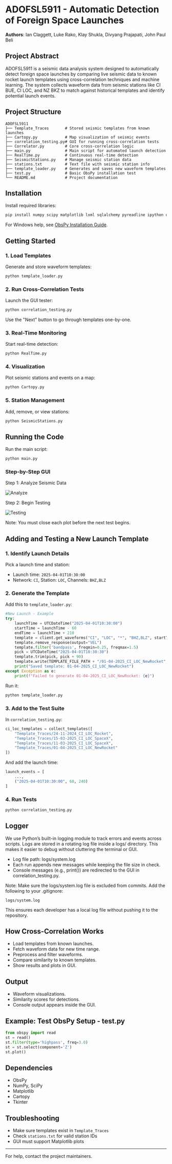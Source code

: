 # ADOFSL5911 - Automatic Detection of Foreign Space Launches

**Authors**: Ian Claggett, Luke Rako, Klay Shukla, Divyang Prajapati, John Paul Beli

## Project Abstract

ADOFSL5911 is a seismic data analysis system designed to automatically detect foreign space launches by comparing live seismic data to known rocket launch templates using cross-correlation techniques and machine learning. The system collects waveform data from seismic stations like CI BUE, CI LOC, and NZ BKZ to match against historical templates and identify potential launch events.

## Project Structure

```
ADOFSL5911
├── Template_Traces       # Stored seismic templates from known launches
├── Cartopy.py            # Map visualization of seismic events
├── correlation_testing.py# GUI for running cross-correlation tests
├── Correlator.py         # Core cross-correlation logic
├── main.py               # Main script for automated launch detection
├── RealTime.py           # Continuous real-time detection
├── SeismicStations.py    # Manage seismic station data
├── stations.txt          # Text file with seismic station info
├── template_loader.py    # Generates and saves new waveform templates
├── test.py               # Basic ObsPy installation test
└── README.md             # Project documentation
```

## Installation

Install required libraries:

```bash
pip install numpy scipy matplotlib lxml sqlalchemy pyreadline ipython obspy
```

For Windows help, see [ObsPy Installation Guide](<https://github.com/obspy/obspy/wiki/Installation-on-windows-using-a-pre-build-package-(pypi)>).

## Getting Started

### 1. Load Templates

Generate and store waveform templates:

```bash
python template_loader.py
```

### 2. Run Cross-Correlation Tests

Launch the GUI tester:

```bash
python correlation_testing.py
```

Use the "Next" button to go through templates one-by-one.

### 3. Real-Time Monitoring

Start real-time detection:

```bash
python RealTime.py
```

### 4. Visualization

Plot seismic stations and events on a map:

```bash
python Cartopy.py
```

### 5. Station Management

Add, remove, or view stations:

```bash
python SeismicStations.py
```

## Running the Code

Run the main script:

```bash
python main.py
```

### Step-by-Step GUI

Step 1: Analyze Seismic Data

![Analyze](image.png)

Step 2: Begin Testing

![Testing](image-1.png)

Note: You must close each plot before the next test begins.

## Adding and Testing a New Launch Template

### 1. Identify Launch Details

Pick a launch time and station:

- Launch time: `2025-04-01T10:30:00`
- Network: `CI`, Station: `LOC`, Channels: `BHZ,BLZ`

### 2. Generate the Template

Add this to `template_loader.py`:

```python
#New Launch - Example
try:
    launchTime = UTCDateTime("2025-04-01T10:30:00")
    startTime = launchTime - 60
    endTime = launchTime + 210
    template = client.get_waveforms("CI", "LOC", "*", "BHZ,BLZ", startTime, endTime, attach_response=True)
    template.remove_response(output="VEL")
    template.filter('bandpass', freqmin=0.25, freqmax=1.5)
    pick = UTCDateTime("2025-04-01T10:30:30")
    template.trim(pick, pick + 90)
    template.write(TEMPLATE_FILE_PATH + "/01-04-2025_CI_LOC_NewRocket", format="MSEED")
    print("Saved template: 01-04-2025_CI_LOC_NewRocket")
except Exception as e:
    print(f"Failed to generate 01-04-2025_CI_LOC_NewRocket: {e}")
```

Run it:

```bash
python template_loader.py
```

### 3. Add to the Test Suite

In `correlation_testing.py`:

```python
ci_loc_templates = collect_templates([
    "Template_Traces/24-11-2024_CI_LOC_Rocket",
    "Template_Traces/15-03-2025_CI_LOC_SpaceX",
    "Template_Traces/11-03-2025_CI_LOC_SpaceX",
    "Template_Traces/01-04-2025_CI_LOC_NewRocket"
])
```

And add the launch time:

```python
launch_events = [
    ...,
    ("2025-04-01T10:30:00", 60, 240)
]
```

### 4. Run Tests

```bash
python correlation_testing.py
```

## Logger

We use Python’s built-in logging module to track errors and events across scripts. Logs are stored in a rotating log file inside a logs/ directory. This makes it easier to debug without cluttering the terminal or GUI.

- Log file path: logs/system.log
- Each run appends new messages while keeping the file size in check.
- Console messages (e.g., print()) are redirected to the GUI in correlation_testing.py.

Note: Make sure the logs/system.log file is excluded from commits. Add the following to your .gitignore:

`logs/system.log`

This ensures each developer has a local log file without pushing it to the repository.

## How Cross-Correlation Works

- Load templates from known launches.
- Fetch waveform data for new time range.
- Preprocess and filter waveforms.
- Compare similarity to known templates.
- Show results and plots in GUI.

## Output

- Waveform visualizations.
- Similarity scores for detections.
- Console output appears inside the GUI.

## Example: Test ObsPy Setup - test.py

```python
from obspy import read
st = read()
st.filter(type='highpass', freq=3.0)
st = st.select(component='Z')
st.plot()
```

## Dependencies

- ObsPy
- NumPy, SciPy
- Matplotlib
- Cartopy
- Tkinter

## Troubleshooting

- Make sure templates exist in `Template_Traces`
- Check `stations.txt` for valid station IDs
- GUI must support Matplotlib plots

---

For help, contact the project maintainers.
